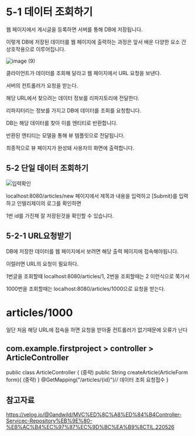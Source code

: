 5-1 데이터 조회하기
===

웹 페이지에서 게시글을 등록하면 서버를 통해 DB에 저장됩니다.

이렇게 DB에 저장된 데이터를 웹 페이지에 출력하는 과정은 앞서 배운 다양한 요소 간 상호작용으로 이루어집니다.

![image (9)](https://github.com/user-attachments/assets/dbf095d6-60a1-44fb-bf4b-d37e1b43a2d5)

클라이언트가 데이터를 조회해 달라고 웹 페이지에서 URL 요청을 보낸다.

서버의 컨트롤러가 요청을 받는다.

해당 URL에서 찾으려는 데이터 정보를 리파지토리에 전달한다.

리파지터리는 정보를 가지고 DB에 데이터를 조회를 요청합니다.

DB는 해당 데이터를 찾아 이를 엔티티로 반환합니다.

반환된 엔티티는 모델을 통해 뷰 템플릿으로 전달됩니다.

최종적으로 뷰 페이지가 완성돼 사용자의 화면에 출력합니다.

5-2 단일 데이터 조회하기 
---

![입력확인](https://github.com/user-attachments/assets/8bb6937c-9506-42fc-8ade-f4f51dc2dd32)

localhost:8080/articles/new 페이지에서 제목과 내용을 입력하고 [Submit}를 입력하고 인텔리제이의 로그를 확인하면 

1번 id를 가진채 잘 저장된것을 확인할 수 있습니다.

5-2-1 URL요청받기
--

DB에 저장한 데이터를 웹 페이지에서 보려면 해당 출력 페이지에 접속해야됩니다.

이럴러면 URL의 요청이 필요하다.

1번글을 조회할때 localhost:8080/articles/1, 2번을 조회할때는 2 이런식으로 쭉가서

1000번을 조회할때는 localhost:8080/articles/1000으로 요청을 받는다.

articles/1000
===

일단 처음 해당 URL에 접속을 하면 요청을 받아줄 컨트롤러가 없기때문에 오류가 난다

com.example.firstproject > controller > ArticleController
---

public class ArticleController {
    (중략)
  public String createArticle(ArticleForm form){
    (중략)
  }
  @GetMapping("/articles/{id}")// 데이터 조회 요청접수
}





참고자료
---

https://velog.io/@0andwild/MVC%ED%8C%A8%ED%84%B4Controller-Servicec-Repository%EB%9E%80-%EB%AC%B4%EC%97%87%EC%9D%BC%EA%B9%8CTIL.220526

